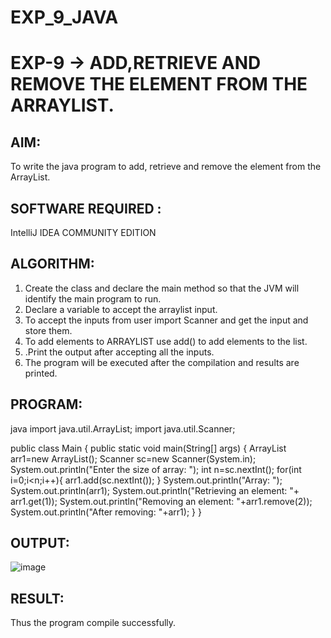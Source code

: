 # EXP_9_JAVA
# EXP-9 -> ADD,RETRIEVE AND REMOVE THE ELEMENT FROM THE ARRAYLIST.

## AIM:
To write the java program  to add, retrieve and remove the element from the ArrayList.

## SOFTWARE REQUIRED :
IntelliJ IDEA COMMUNITY EDITION

## ALGORITHM:
1) Create the class and declare the main method so that the JVM will identify the main program to run.
2) Declare a variable to accept the arraylist input.
3) To accept the inputs from user import Scanner and get the input and store them.
4) To add elements to ARRAYLIST use add() to add elements to the list.
5) .Print the output after accepting all the inputs.
6) The program will be executed after the compilation and results are printed.

## PROGRAM:

java
import java.util.ArrayList;
import java.util.Scanner;

public class Main {
    public static void main(String[] args) {
        ArrayList<Integer> arr1=new ArrayList<Integer>();
        Scanner sc=new Scanner(System.in);
        System.out.println("Enter the size of array: ");
        int n=sc.nextInt();
        for(int i=0;i<n;i++){
            arr1.add(sc.nextInt());
        }
        System.out.println("Array: ");
        System.out.println(arr1);
        System.out.println("Retrieving an element: "+ arr1.get(1));
        System.out.println("Removing an element: "+arr1.remove(2));
        System.out.println("After removing: "+arr1);
    }
}


## OUTPUT:
![image](https://github.com/Monisha-11/EXP-9--JAVA/assets/93427240/05792877-ae53-4241-848a-61580e0fa699)

## RESULT:
Thus the program compile successfully.
